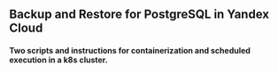 ## Backup and Restore for PostgreSQL in Yandex Cloud
#### Two scripts and instructions for containerization and scheduled execution in a k8s cluster.
